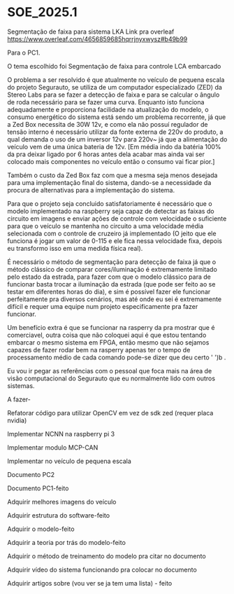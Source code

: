 # SOE_2025.1
Segmentação de faixa para sistema LKA
Link pra overleaf https://www.overleaf.com/4656859685hqrrjnyxwysz#b49b99


Para o PC1.

O tema escolhido foi Segmentação de faixa para controle LCA embarcado

O problema a ser resolvido é que atualmente no veículo de pequena escala do projeto Segurauto, se utiliza de um computador especializado (ZED) da Stereo Labs para se fazer a detecção de faixa e para se calcular o ângulo de roda necessário para se fazer uma curva. Enquanto isto funciona adequadamente e proporciona facilidade na atualização do modelo, o consumo energético do sistema está sendo um problema recorrente, já que a Zed Box necessita de 30W 12v, e como ela não possuí regulador de tensão interno é necessário utilizar da fonte externa de 220v do produto, a qual demanda o uso de um inversor 12v para 220v~ já que a alimentação do veículo vem de uma única bateria de 12v. [Em média indo da batéria 100% da pra deixar ligado por 6 horas antes dela acabar mas ainda vai ser colocado mais componentes no veículo então o consumo vai ficar pior.]

Também o custo da Zed Box faz com que a mesma seja menos desejada para uma implementação final do sistema, dando-se a necessidade da procura de alternativas para a implementação do sistema.

Para que o projeto seja concluido satisfatoriamente é necessário que o modelo implementado na raspberry seja capaz de detectar as faixas do circuito em imagens e enviar ações de controle com velocidade o suficiente para que o veículo se mantenha no circuito a uma velocidade média selecionada com o controle de cruzeiro já implementado (O jeito que ele funciona é jogar um valor de 0-115 e ele fica nessa velocidade fixa, depois eu transformo isso em uma medida física real).

É necessário o método de segmentação para detecção de faixa já que o método clássico de comparar cores/iluminação é extremamente limitado pelo estado da estrada, para fazer com que o modelo clássico para de funcionar basta trocar a iluminação da estrada (que pode ser feito ao se testar em diferentes horas do dia), e sim é possível fazer ele funcionar perfeitamente pra diversos cenários, mas até onde eu sei é extremamente difícil e requer uma equipe num projeto especificamente pra fazer funcionar.

Um benefício extra é que se funcionar na rasperry da pra mostrar que é comerciavel, outra coisa que não coloquei aqui é que estou tentando embarcar o mesmo sistema em FPGA, então mesmo que não sejamos capazes de fazer rodar bem na rasperry apenas ter o tempo de processamento médio de cada comando pode-se dizer que deu certo ' ')b .

Eu vou ir pegar as referências com o pessoal que foca mais na área de visão computacional do Segurauto que eu normalmente lido com outros sistemas.


A fazer-

Refatorar código para utilizar OpenCV em vez de sdk zed (requer placa nvidia)

Implementar NCNN na raspberry pi 3

Implementar modulo MCP-CAN

Implementar no veículo de pequena escala

Documento PC2

Documento PC1-feito 

Adquirir melhores imagens do veículo

Adquirir estrutura do software-feito

Adquirir o modelo-feito

Adquirir a teoria por trás do modelo-feito

Adquirir o método de treinamento do modelo pra citar no documento

Adquirir vídeo do sistema funcionando pra colocar no documento

Adquirir artigos sobre (vou ver se ja tem uma lista) - feito
